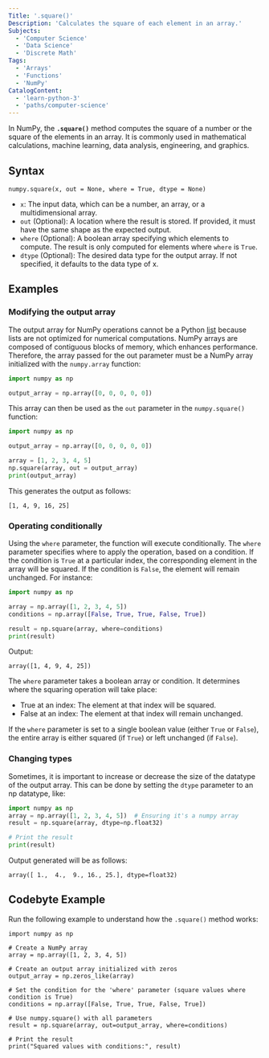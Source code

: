 ```yaml
---
Title: '.square()'
Description: 'Calculates the square of each element in an array.'
Subjects:
  - 'Computer Science'
  - 'Data Science'
  - 'Discrete Math'
Tags:
  - 'Arrays'
  - 'Functions'
  - 'NumPy'
CatalogContent:
  - 'learn-python-3'
  - 'paths/computer-science'
---
```


In NumPy, the **`.square()`** method computes the square of a number or the square of the elements in an array. It is commonly used in mathematical calculations, machine learning, data analysis, engineering, and graphics.

## Syntax

```pseudo
numpy.square(x, out = None, where = True, dtype = None)
```

- `x`: The input data, which can be a number, an array, or a multidimensional array.
- `out` (Optional): A location where the result is stored. If provided, it must have the same shape as the expected output.
- `where` (Optional): A boolean array specifying which elements to compute. The result is only computed for elements where `where` is `True`.
- `dtype` (Optional): The desired data type for the output array. If not specified, it defaults to the data type of x.

## Examples

### Modifying the output array

The output array for NumPy operations cannot be a Python [list](https://www.codecademy.com/resources/docs/python/built-in-functions/list) because lists are not optimized for numerical computations. NumPy arrays are composed of contiguous blocks of memory, which enhances performance. Therefore, the array passed for the out parameter must be a NumPy array initialized with the `numpy.array` function:

```py
import numpy as np

output_array = np.array([0, 0, 0, 0, 0])
```

This array can then be used as the `out` parameter in the `numpy.square()` function:

```py
import numpy as np

output_array = np.array([0, 0, 0, 0, 0])

array = [1, 2, 3, 4, 5]
np.square(array, out = output_array)
print(output_array)
```

This generates the output as follows:

```shell
[1, 4, 9, 16, 25]
```

### Operating conditionally

Using the `where` parameter, the function will execute conditionally. The `where` parameter specifies where to apply the operation, based on a condition. If the condition is `True` at a particular index, the corresponding element in the array will be squared. If the condition is `False`, the element will remain unchanged. For instance:

```py
import numpy as np

array = np.array([1, 2, 3, 4, 5])
conditions = np.array([False, True, True, False, True])

result = np.square(array, where=conditions)
print(result)
```

Output:

```shell
array([1, 4, 9, 4, 25])
```

The `where` parameter takes a boolean array or condition. It determines where the squaring operation will take place:

- True at an index: The element at that index will be squared.
- False at an index: The element at that index will remain unchanged.

If the `where` parameter is set to a single boolean value (either `True` or `False`), the entire array is either squared (if `True`) or left unchanged (if `False`).

### Changing types

Sometimes, it is important to increase or decrease the size of the datatype of the output array. This can be done by setting the `dtype` parameter to an np datatype, like:

```py
import numpy as np
array = np.array([1, 2, 3, 4, 5])  # Ensuring it's a numpy array
result = np.square(array, dtype=np.float32)

# Print the result
print(result)
```

Output generated will be as follows:

```shell
array([ 1.,  4.,  9., 16., 25.], dtype=float32)
```

## Codebyte Example

Run the following example to understand how the `.square()` method works:

```codebyte/python
import numpy as np

# Create a NumPy array
array = np.array([1, 2, 3, 4, 5])

# Create an output array initialized with zeros
output_array = np.zeros_like(array)

# Set the condition for the 'where' parameter (square values where condition is True)
conditions = np.array([False, True, True, False, True])

# Use numpy.square() with all parameters
result = np.square(array, out=output_array, where=conditions)

# Print the result
print("Squared values with conditions:", result)
```
